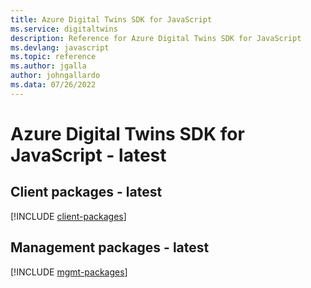 ```yaml
---
title: Azure Digital Twins SDK for JavaScript
ms.service: digitaltwins
description: Reference for Azure Digital Twins SDK for JavaScript
ms.devlang: javascript
ms.topic: reference
ms.author: jgalla
author: johngallardo
ms.data: 07/26/2022
---
```

# Azure Digital Twins SDK for JavaScript - latest

## Client packages - latest
[!INCLUDE [client-packages](digital-twins-client-index.md)]
## Management packages - latest
[!INCLUDE [mgmt-packages](digital-twins-mgmt-index.md)]